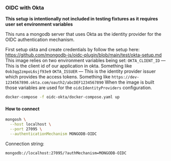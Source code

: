 ### OIDC with Okta

**This setup is intentionally not included in testing fixtures as it requires user set environment variables**

This runs a mongodb server that uses Okta as the identity provider for the OIDC authentication mechanism.

First setup okta and create credentials by follow the setup here: https://github.com/mongodb-js/oidc-plugin/blob/main/test/okta-setup.md
This image relies on two environment variables being set:
`OKTA_CLIENT_ID` — This is the client id of our application in okta. Something like `0ob3qg2zmpoL6sjf93e9`
`OKTA_ISSUER` — This is the identity provider issuer which provides the access tokens. Something like `https://dev-1234567890.okta.com/oauth2/abcDEF1234567890`
When the image is built those variables are used for the `oidcIdentityProviders` configuration.

```sh
docker-compose -f oidc-okta/docker-compose.yaml up
```

#### How to connect

```sh
mongosh \
  --host localhost \
  --port 27095 \
  --authenticationMechanism MONGODB-OIDC
```

Connection string:

```
mongodb://localhost:27095/?authMechanism=MONGODB-OIDC
```
